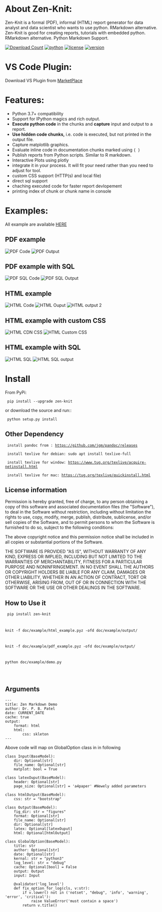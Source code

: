 # About Zen-Knit:
Zen-Knit is a formal (PDF), informal (HTML) report generator for data analyst and data scientist who wants to use python. RMarkdown alternative.
Zen-Knit is good for creating reports, tutorials with embedded python. RMarkdown alternative. Python Markdown Support.


[![Download Count](https://static.pepy.tech/personalized-badge/zen-knit?period=total&units=international_system&left_color=grey&right_color=green&left_text=Downloads)](https://pepy.tech/project/zen-knit)
[![python](https://img.shields.io/pypi/pyversions/zen-knit.svg?color=green)](https://img.shields.io/pypi/pyversions/zen-knit.svg?color=green)
[![license](https://img.shields.io/github/license/Zen-Reportz/zen_knit?color=green)](https://img.shields.io/github/license/Zen-Reportz/zen_knit?color=green)
[![version](https://img.shields.io/pypi/v/zen-knit?color=green&label=pypi%20package)](https://img.shields.io/pypi/v/zen-knit?color=green&label=pypi%20package)


# VS Code Plugin:
Download VS Plugin from [MarketPlace](https://marketplace.visualstudio.com/items?itemName=ZenReportz.vscode-zen-knit)


# Features:
* Python 3.7+ compatibility
* Support for IPython magics and rich output.
* **Execute python code** in the chunks and **capture** input and output to a report.
* **Use hidden code chunks,** i.e. code is executed, but not printed in the output file.
* Capture matplotlib graphics.
* Evaluate inline code in documentation chunks marked using ```{ }``` 
* Publish reports from Python scripts. Similar to R markdown.
* Interactive Plots using plotly
* integrate it in your process. It will fit your need rather than you need to adjust for tool.
* custom CSS support (HTTP(s) and local file)
* direct sql support 
* chaching executed code for faster report devlopement 
* printing index of chunk or chunk name in console
  
# Examples:
All example are available [HERE](https://github.com/Zen-Reportz/zen_knit/tree/main/doc/example)


## PDF example
![PDF Code](./doc/example/screenshots/pdf_code.png)
![PDF Output](./doc/example/screenshots/pdf_output.png)

## PDF example with SQL
![PDF SQL Code](./doc/example/screenshots/pdf_sql_code.png) 
![PDF SQL Output](./doc/example/screenshots/pdf_sql_output.png) 

## HTML example
![HTML Code](./doc/example/screenshots/html_code.png) 
![HTML Ouput ](./doc/example/screenshots/html_output.png)
![HTML output 2](./doc/example/screenshots/html_output_2.png)

## HTML example with custom CSS
![HTML CDN CSS](./doc/example/screenshots/html_cdn_css_code.png) 
![HTML Custom CSS](./doc/example/screenshots/html_custom_css_code.png)

## HTML example with SQL
![HTML SQL](./doc/example/screenshots/html_sql_code.png) 
![HTML SQL output](./doc/example/screenshots/html_sql_output.png) 


# Install

From PyPi:

  <code> pip install --upgrade zen-knit </code>

or download the source and run::

  <code> python setup.py install </code>


## Other Dependency

<code> install pandoc from : https://github.com/jgm/pandoc/releases </code>

<code> install texlive for debian: sudo apt install texlive-full </code>

<code> install texlive for window: https://www.tug.org/texlive/acquire-netinstall.html </code>

<code> install texlive for mac: https://tug.org/texlive/quickinstall.html </code>


## License information


Permission is hereby granted, free of charge, to any person obtaining
a copy of this software and associated documentation files (the
"Software"), to deal in the Software without restriction, including
without limitation the rights to use, copy, modify, merge, publish,
distribute, sublicense, and/or sell copies of the Software, and to
permit persons to whom the Software is furnished to do so, subject to
the following conditions:

The above copyright notice and this permission notice shall be
included in all copies or substantial portions of the Software.

THE SOFTWARE IS PROVIDED "AS IS", WITHOUT WARRANTY OF ANY KIND,
EXPRESS OR IMPLIED, INCLUDING BUT NOT LIMITED TO THE WARRANTIES OF
MERCHANTABILITY, FITNESS FOR A PARTICULAR PURPOSE AND
NONINFRINGEMENT. IN NO EVENT SHALL THE AUTHORS OR COPYRIGHT HOLDERS BE
LIABLE FOR ANY CLAIM, DAMAGES OR OTHER LIABILITY, WHETHER IN AN ACTION
OF CONTRACT, TORT OR OTHERWISE, ARISING FROM, OUT OF OR IN CONNECTION
WITH THE SOFTWARE OR THE USE OR OTHER DEALINGS IN THE SOFTWARE.


## How to Use it

  <code> pip install zen-knit

  knit -f doc/example/html_example.pyz  -ofd doc/example/output/
  
  knit -f doc/example/pdf_example.pyz  -ofd doc/example/output/

  python doc/example/demo.py 
  
  </code>

## Arguments 
    ---
    title: Zen Markdown Demo
    author: Dr. P. B. Patel
    date: CURRENT_DATE
    cache: true
    output: 
        format: html
        html: 
            css: skleton
    ---

Above code will map on GlobalOption class in in following

    class Input(BaseModel):
        dir: Optional[str]
        file_name: Optional[str]
        matplot: bool = True
    
    class latexOuput(BaseModel):
        header: Optional[str] 
        page_size: Optional[str] = 'a4paper' #Newely added parameters
    
    class htmlOutput(BaseModel):
        css: str = "bootstrap"

    class Output(BaseModel):
        fig_dir: str = "figures"
        format: Optional[str]
        file_name: Optional[str]
        dir: Optional[str]
        latex: Optional[latexOuput]
        html: Optional[htmlOutput]

    class GlobalOption(BaseModel):
        title: str
        author: Optional[str]
        date: Optional[str]
        kernal: str = "python3"
        log_level: str = "debug"
        cache: Optional[bool] = False
        output: Output
        input: Input

        @validator('log_level')
        def fix_option_for_log(cls, v:str):
            if v.lower() not in ('notset', "debug", 'info', 'warning', 'error', 'critical'):
                raise ValueError('must contain a space')
            return v.title()
